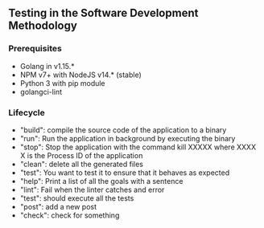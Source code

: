 ## Testing in the Software Development Methodology

### Prerequisites
* Golang in v1.15.*
* NPM v7+ with NodeJS v14.* (stable)
* Python 3 with pip module
* golangci-lint

### Lifecycle
* "build": compile the source code of the application to a binary
* "run": Run the application in background by executing the binary
* "stop": Stop the application with the command kill XXXXX where XXXX\
X is the Process ID of the application
* "clean": delete all the generated files
* "test": You want to test it to ensure that it behaves as expected
* "help": Print a list of all the goals with a sentence
* "lint": Fail when the linter catches and error
* "test": should execute all the tests
* "post": add a new post
* "check": check for something